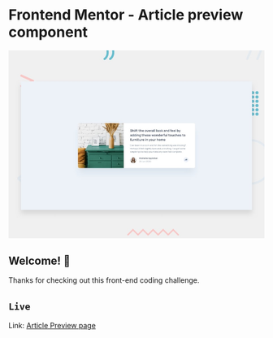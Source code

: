 # Frontend Mentor - Article preview component

![Design preview for the Article preview component coding challenge](./design/desktop-preview.jpg)

## Welcome! 👋

Thanks for checking out this front-end coding challenge.

## `Live`

Link: [Article Preview page](https://article-preview-component-pink-six.vercel.app)
